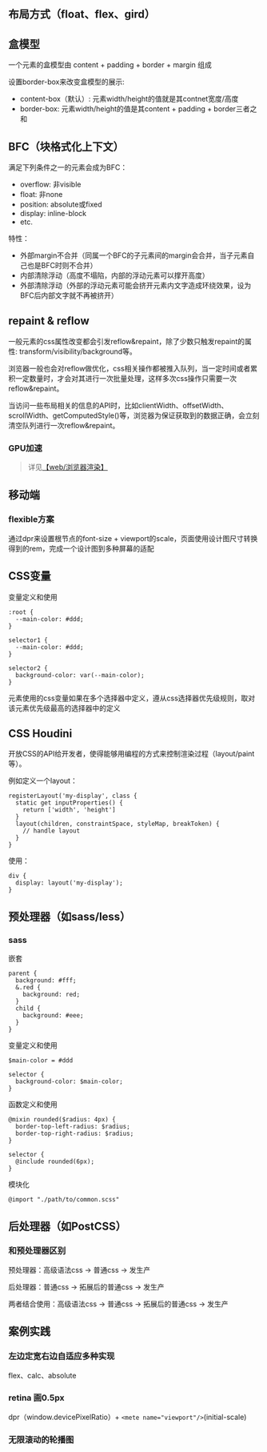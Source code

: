 
## 布局方式（float、flex、gird）

## 盒模型

一个元素的盒模型由 content + padding + border + margin 组成

设置border-box来改变盒模型的展示:

- content-box（默认）: 元素width/height的值就是其contnet宽度/高度
- border-box: 元素width/height的值是其content + padding + border三者之和

## BFC（块格式化上下文）

满足下列条件之一的元素会成为BFC：

- overflow: 非visible 
- float: 非none 
- position: absolute或fixed
- display: inline-block
- etc.

特性：

- 外部margin不合并（同属一个BFC的子元素间的margin会合并，当子元素自己也是BFC时则不合并）
- 内部清除浮动（高度不塌陷，内部的浮动元素可以撑开高度）
- 外部清除浮动（外部的浮动元素可能会挤开元素内文字造成环绕效果，设为BFC后内部文字就不再被挤开）



## repaint & reflow

一般元素的css属性改变都会引发reflow&repaint，除了少数只触发repaint的属性: transform/visibility/background等。

浏览器一般也会对reflow做优化，css相关操作都被推入队列，当一定时间或者累积一定数量时，才会对其进行一次批量处理，这样多次css操作只需要一次reflow&repaint。

当访问一些布局相关的信息的API时，比如clientWidth、offsetWidth、scrollWidth、getComputedStyle()等，浏览器为保证获取到的数据正确，会立刻清空队列进行一次reflow&repaint。

### GPU加速

> 详见[【web/浏览器渲染】](/web/browser?id=GPU加速)

## 移动端

### flexible方案

通过dpr来设置根节点的font-size + viewport的scale，页面使用设计图尺寸转换得到的rem，完成一个设计图到多种屏幕的适配

## CSS变量

变量定义和使用

    :root {
      --main-color: #ddd;
    }

    selector1 {
      --main-color: #ddd;
    }

    selector2 {
      background-color: var(--main-color);
    }

元素使用的css变量如果在多个选择器中定义，遵从css选择器优先级规则，取对该元素优先级最高的选择器中的定义

## CSS Houdini

开放CSS的API给开发者，使得能够用编程的方式来控制渲染过程（layout/paint等）。

例如定义一个layout：

    registerLayout('my-display', class {
      static get inputProperties() {
        return ['width', 'height']
      }
      layout(children, constraintSpace, styleMap, breakToken) {
        // handle layout
      }
    }

使用：

    div {
      display: layout('my-display');
    }

## 预处理器（如sass/less）

### sass

  嵌套

    parent {
      background: #fff;
      &.red {
        background: red;
      }
      child {
        background: #eee;
      }
    }

变量定义和使用

    $main-color = #ddd

    selector {
      background-color: $main-color;
    }

函数定义和使用

    @mixin rounded($radius: 4px) {
      border-top-left-radius: $radius;
      border-top-right-radius: $radius;
    }

    selector {
      @include rounded(6px);
    }

模块化

    @import "./path/to/common.scss"

## 后处理器（如PostCSS）

### 和预处理器区别

预处理器：高级语法css -> 普通css -> 发生产

后处理器：普通css -> 拓展后的普通css -> 发生产

两者结合使用：高级语法css -> 普通css -> 拓展后的普通css -> 发生产

## 案例实践

### 左边定宽右边自适应多种实现

flex、calc、absolute

### retina 画0.5px

dpr（window.devicePixelRatio）+ `<mete name="viewport"/>`(initial-scale)

### 无限滚动的轮播图